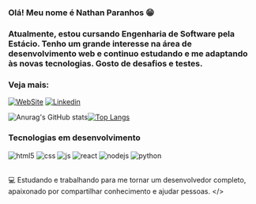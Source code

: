 ### Olá! Meu nome é Nathan Paranhos 😁

### Atualmente, estou cursando Engenharia de Software pela Estácio. Tenho um grande interesse na área de desenvolvimento web e continuo estudando e me adaptando às novas tecnologias. Gosto de desafios e testes.

### Veja mais:


[![WebSite](https://img.shields.io/badge/website-000000?style=for-the-badge&logo=About.me&logoColor=white)](https://nathan-paranhos.github.io/https/) [![Linkedin](https://img.shields.io/badge/LinkedIn-0077B5?style=for-the-badge&logo=linkedin&logoColor=white)](https://www.linkedin.com/in/nathan-paranhos-55807831a/)

![Anurag's GitHub stats](https://github-readme-stats.vercel.app/api?username=nathan-paranhos&show_icons=true&theme=dark)[![Top Langs](https://github-readme-stats.vercel.app/api/top-langs/?username=nathan-paranhos&layout=pie)](https://github.com/anuraghazra/github-readme-stats)


### Tecnologias em desenvolvimento 
<div style="display: inline_block">
  <img align="center" alt="html5" src="https://img.shields.io/badge/HTML5-E34F26?style=for-the-badge&logo=html5&logoColor=white" />
  <img align="center" alt="css" src="https://img.shields.io/badge/CSS3-1572B6?style=for-the-badge&logo=css3&logoColor=white" />
  <img align="center" alt="js" src="https://img.shields.io/badge/JavaScript-F7DF1E?style=for-the-badge&logo=javascript&logoColor=black" />
  <img align="center" alt="react" src="https://img.shields.io/badge/React-20232A?style=for-the-badge&logo=react&logoColor=61DAFB" />
  <img align="center" alt="nodejs" src="https://img.shields.io/badge/Node.js-43853D?style=for-the-badge&logo=node.js&logoColor=white" />
  <img align="center" alt="python" src="https://img.shields.io/badge/Python-14354C?style=for-the-badge&logo=python&logoColor=white" />
</div><br/>

💻 Estudando e trabalhando para me tornar um desenvolvedor completo, apaixonado por compartilhar conhecimento e ajudar pessoas. </>
